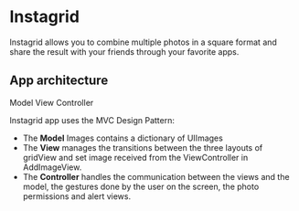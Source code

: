# Instagrid

Instagrid allows you to combine multiple photos in a square format and share the result with your friends through your favorite apps.

## App architecture

Model View Controller

Instagrid app uses the MVC Design Pattern:

- The **Model** Images contains a dictionary of UIImages
- The **View** manages the transitions between the three layouts of gridView and set image received from the ViewController in AddImageView.
- The **Controller** handles the communication between the views and the model, the gestures done by the user on the screen, the photo permissions and alert views.
